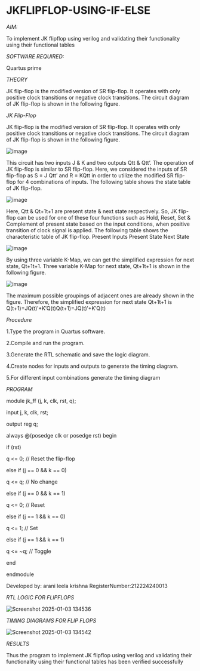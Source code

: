 # JKFLIPFLOP-USING-IF-ELSE

*AIM:* 

To implement  JK flipflop using verilog and validating their functionality using their functional tables

*SOFTWARE REQUIRED:*

Quartus prime

*THEORY*

JK flip-flop is the modified version of SR flip-flop. It operates with only positive clock transitions or negative clock transitions. The circuit diagram of JK flip-flop is shown in the following figure.

*JK Flip-Flop*

JK flip-flop is the modified version of SR flip-flop. It operates with only positive clock transitions or negative clock transitions. The circuit diagram of JK flip-flop is shown in the following figure.

![image](https://github.com/naavaneetha/JKFLIPFLOP-USING-IF-ELSE/assets/154305477/a649c30b-232b-4558-b188-fd6c09845180)


This circuit has two inputs J & K and two outputs Qtt & Qtt’. The operation of JK flip-flop is similar to SR flip-flop. Here, we considered the inputs of SR flip-flop as S = J Qtt’ and R = KQtt in order to utilize the modified SR flip-flop for 4 combinations of inputs. The following table shows the state table of JK flip-flop.

![image](https://github.com/naavaneetha/JKFLIPFLOP-USING-IF-ELSE/assets/154305477/c4360742-e8a8-4937-b089-c46c0433f9a3)


Here, Qtt & Qt+1t+1 are present state & next state respectively. So, JK flip-flop can be used for one of these four functions such as Hold, Reset, Set & Complement of present state based on the input conditions, when positive transition of clock signal is applied. The following table shows the characteristic table of JK flip-flop. Present Inputs Present State Next State

![image](https://github.com/naavaneetha/JKFLIPFLOP-USING-IF-ELSE/assets/154305477/6c275261-a6d5-4c37-a3a7-1e88ca11c4cd)

By using three variable K-Map, we can get the simplified expression for next state, Qt+1t+1. Three variable K-Map for next state, Qt+1t+1 is shown in the following figure.

![image](https://github.com/naavaneetha/JKFLIPFLOP-USING-IF-ELSE/assets/154305477/5174f41b-0ce0-4329-a372-6d1943ea6673)

The maximum possible groupings of adjacent ones are already shown in the figure. Therefore, the simplified expression for next state Qt+1t+1 is Q(t+1)=JQ(t)′+K′Q(t)Q(t+1)=JQ(t)′+K′Q(t)

*Procedure*

1.Type the program in Quartus software.

2.Compile and run the program.

3.Generate the RTL schematic and save the logic diagram.

4.Create nodes for inputs and outputs to generate the timing diagram.

5.For different input combinations generate the timing diagram

*PROGRAM*

 module jk_ff (j, k, clk, rst, q);

input j, k, clk, rst;

output reg q;

always @(posedge clk or posedge rst) begin

if (rst)

q <= 0; // Reset the flip-flop

else if (j == 0 && k == 0)

q <= q; // No change

else if (j == 0 && k == 1)

q <= 0; // Reset

else if (j == 1 && k == 0)

q <= 1; // Set

else if (j == 1 && k == 1)

q <= ~q; // Toggle

end

endmodule

Developed by: arani leela krishna
RegisterNumber:212224240013


*RTL LOGIC FOR FLIPFLOPS*


![Screenshot 2025-01-03 134536](https://github.com/user-attachments/assets/910f855c-a679-469d-b0b5-ab38503f613e)



*TIMING DIAGRAMS FOR FLIP FLOPS*



![Screenshot 2025-01-03 134542](https://github.com/user-attachments/assets/9e83abd6-1340-4168-b9de-0257d6c18cd0)






*RESULTS*


Thus the program to implement JK flipflop using verilog and validating their functionality using their functional tables has been verified successfully

